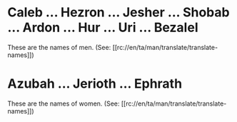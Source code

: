 # Caleb ... Hezron ... Jesher ... Shobab ... Ardon ... Hur ... Uri ... Bezalel

These are the names of men. (See: [[rc://en/ta/man/translate/translate-names]])

# Azubah ... Jerioth ... Ephrath

These are the names of women. (See: [[rc://en/ta/man/translate/translate-names]])

